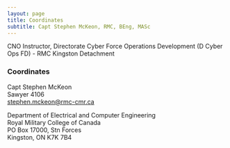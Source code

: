 ```yaml
---
layout: page
title: Coordinates
subtitle: Capt Stephen McKeon, RMC, BEng, MASc
---
```


CNO Instructor, Directorate Cyber Force Operations Development (D Cyber Ops FD) - RMC Kingston Detachment

### Coordinates 
Capt Stephen McKeon  
Sawyer 4106  
stephen.mckeon@rmc-cmr.ca 


Department of Electrical and Computer Engineering  
Royal Military College of Canada  
PO Box 17000, Stn Forces  
Kingston, ON K7K 7B4  
